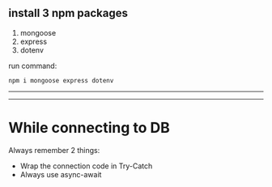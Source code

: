 ## install 3 npm packages

1. mongoose
2. express
3. dotenv

run command:

```
npm i mongoose express dotenv
```

<hr>
<hr>

# While connecting to DB

Always remember 2 things:

- Wrap the connection code in Try-Catch
- Always use async-await
